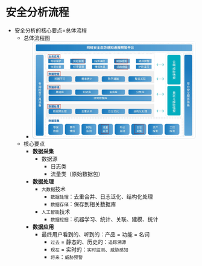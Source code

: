 # 安全分析流程

* 安全分析的核心要点=总体流程
  * 总体流程图
    * ![security_analysis_general_flow](../assets/img/security_analysis_general_flow.jpg)
  * 核心要点
    * **数据采集**
      * 数据源
        * 日志类
        * 流量类（原始数据包）
    * **数据处理**
      * `大数据`技术
        * `数据处理`：去重合并、日志泛化、结构化处理
        * `数据存储`：保存到相关数据库
      * `人工智能`技术
        * `数据挖掘`：机器学习、统计、关联、建模、统计
    * **数据应用**
      * 最终用户看到的、听到的：产品 = 功能 = 名词
        * `过去` = 静态的、历史的：`追踪溯源`
        * `现在` = 实时的：`实时监测`、`威胁感知`
        * `将来`：`威胁预警`
